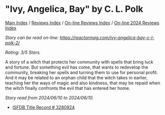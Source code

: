 # "Ivy, Angelica, Bay" by C. L. Polk

[Main Index](../../../README.md) / [Reviews Index](../../README.md) / [On-line Reviews Index](../README.md) / [On-line 2024 Reviews Index](README.md)

*Story can be read on-line: <https://reactormag.com/ivy-angelica-bay-c-l-polk-2/>*

*Rating: 3/5 Stars.*

A story of a witch that protects her community with spells that bring luck and fortune. But something evil has come, that wants to redevelop the community, breaking her spells and turning them to use for personal profit. And it may be related to an orphan child that the witch takes in earlier, teaching her the ways of magic and also kindness, that may be repaid when the witch finally confronts the evil that has entered her home.

*Story read from 2024/06/10 to 2024/06/10.*

- [ISFDB Title Record # 3280924](https://www.isfdb.org/cgi-bin/title.cgi?3280924)
